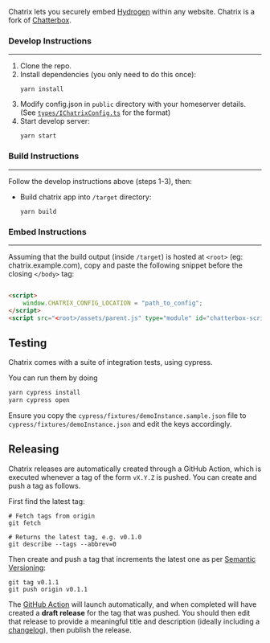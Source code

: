 Chatrix lets you securely embed [Hydrogen](https://github.com/vector-im/hydrogen-web) within any website. Chatrix is a
fork of [Chatterbox](https://github.com/vector-im/chatterbox).
    
### Develop Instructions
---
1) Clone the repo.
2) Install dependencies (you only need to do this once):
    ```properties
    yarn install
    ```
3) Modify config.json in `public` directory with your homeserver details.  
   (See [`types/IChatrixConfig.ts`](https://github.com/Automattic/chatrix/blob/main/src/types/IChatrixConfig.ts)
   for the format)
4) Start develop server:
    ```properties
    yarn start
    ```

### Build Instructions
---
Follow the develop instructions above (steps 1-3), then:

- Build chatrix app into `/target` directory:
    ```properties
    yarn build
    ```

### Embed Instructions
---
Assuming that the build output (inside `/target`) is hosted at `<root>` (eg: chatrix.example.com), copy and paste the
following snippet before the closing `</body>` tag:

```html

<script>
	window.CHATRIX_CONFIG_LOCATION = "path_to_config";
</script>
<script src="<root>/assets/parent.js" type="module" id="chatterbox-script"></script>
```

## Testing

Chatrix comes with a suite of integration tests, using cypress.

You can run them by doing
```sh
yarn cypress install
yarn cypress open
``` 

Ensure you copy the `cypress/fixtures/demoInstance.sample.json` file to `cypress/fixtures/demoInstance.json` and edit 
the keys accordingly.

## Releasing
Chatrix releases are automatically created through a GitHub Action, which is executed whenever a tag of the form `vX.Y.Z` is pushed. You can create and push a tag as follows.

First find the latest tag:

```shell
# Fetch tags from origin
git fetch

# Returns the latest tag, e.g. v0.1.0
git describe --tags --abbrev=0
```

Then create and push a tag that increments the latest one as per [Semantic Versioning](https://semver.org/):

```shell
git tag v0.1.1
git push origin v0.1.1
```

The [GitHub Action](https://github.com/Automattic/chatrix/actions) will launch automatically, and when completed will have created a **draft release** for the tag that was pushed. You should then edit that release to provide a meaningful title and description (ideally including a [changelog](https://keepachangelog.com/en/1.0.0/)), then publish the release.
